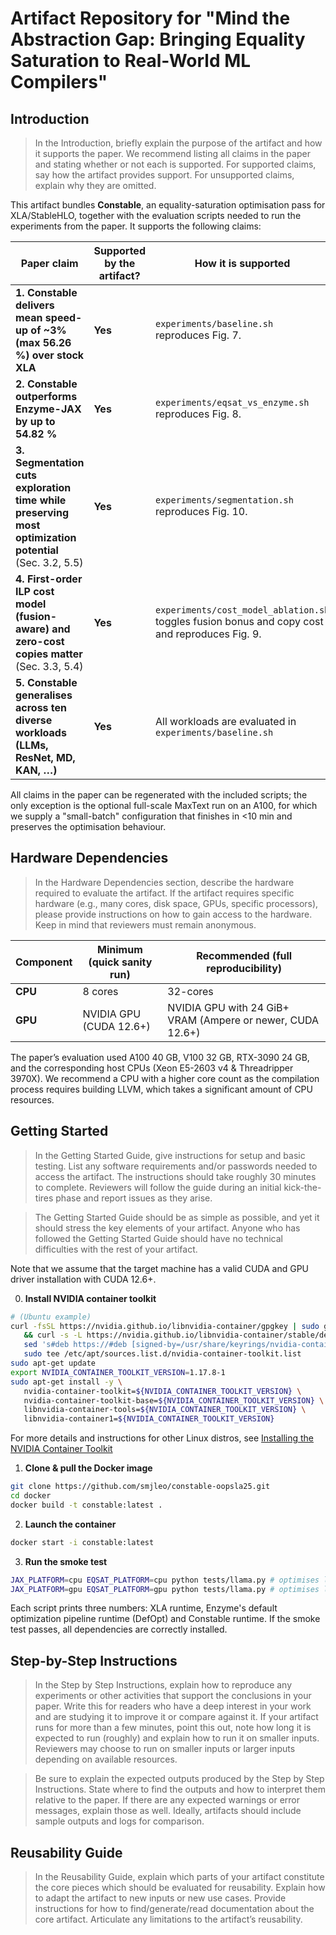 # Artifact Repository for "Mind the Abstraction Gap: Bringing Equality Saturation to Real-World ML Compilers"

## Introduction
> In the Introduction, briefly explain the purpose of the artifact and how it supports the paper. We recommend listing all claims in the paper and stating whether or not each is supported. For supported claims, say how the artifact provides support. For unsupported claims, explain why they are omitted.

This artifact bundles **Constable**, an equality-saturation optimisation pass for XLA/StableHLO, together with the evaluation scripts needed to run the experiments from the paper.  It supports the following claims:

| Paper claim                                                                                       | Supported by the artifact? | How it is supported                                                                                    |
| ------------------------------------------------------------------------------------------------- | -------------------------- | ------------------------------------------------------------------------------------------------------ |
| **1. Constable delivers mean speed-up of ~3% (max 56.26 %) over stock XLA**                       | **Yes**                    | `experiments/baseline.sh` reproduces Fig. 7.                                                           |
| **2. Constable outperforms Enzyme-JAX by up to 54.82 %**                                          | **Yes**                    | `experiments/eqsat_vs_enzyme.sh` reproduces Fig. 8.                                                    |
| **3. Segmentation cuts exploration time while preserving most optimization potential** (Sec. 3.2, 5.5)  | **Yes**                    | `experiments/segmentation.sh` reproduces Fig. 10.                                                      |
| **4. First-order ILP cost model (fusion-aware) and zero-cost copies matter** (Sec. 3.3, 5.4)      | **Yes**                    | `experiments/cost_model_ablation.sh` toggles fusion bonus and copy cost and reproduces Fig. 9.         |
| **5. Constable generalises across ten diverse workloads (LLMs, ResNet, MD, KAN, …)**              | **Yes**                    | All workloads are evaluated in `experiments/baseline.sh`                                               |

All claims in the paper can be regenerated with the included scripts; the only exception is the optional full-scale MaxText run on an A100, for which we supply a "small-batch" configuration that finishes in <10 min and preserves the optimisation behaviour.

## Hardware Dependencies
> In the Hardware Dependencies section, describe the hardware required to evaluate the artifact. If the artifact requires specific hardware (e.g., many cores, disk space, GPUs, specific processors), please provide instructions on how to gain access to the hardware. Keep in mind that reviewers must remain anonymous.

| Component | Minimum (quick sanity run)   | Recommended (full reproducibility)                         |
| --------- | ---------------------------- | ---------------------------------------------------------- |
| **CPU**   | 8 cores                      | 32-cores                                                   |
| **GPU**   | NVIDIA GPU (CUDA 12.6+)      | NVIDIA GPU with 24 GiB+ VRAM (Ampere or newer, CUDA 12.6+) |

The paper’s evaluation used A100 40 GB, V100 32 GB, RTX-3090 24 GB, and the corresponding host CPUs (Xeon E5-2603 v4 & Threadripper 3970X). We recommend a CPU with a higher core count as the compilation process requires building LLVM, which takes a significant amount of CPU resources.

## Getting Started
> In the Getting Started Guide, give instructions for setup and basic testing. List any software requirements and/or passwords needed to access the artifact. The instructions should take roughly 30 minutes to complete. Reviewers will follow the guide during an initial kick-the-tires phase and report issues as they arise.

> The Getting Started Guide should be as simple as possible, and yet it should stress the key elements of your artifact. Anyone who has followed the Getting Started Guide should have no technical difficulties with the rest of your artifact.

Note that we assume that the target machine has a valid CUDA and GPU driver installation with CUDA 12.6+.

0. **Install NVIDIA container toolkit**

```bash
# (Ubuntu example)
curl -fsSL https://nvidia.github.io/libnvidia-container/gpgkey | sudo gpg --dearmor -o /usr/share/keyrings/nvidia-container-toolkit-keyring.gpg \
   && curl -s -L https://nvidia.github.io/libnvidia-container/stable/deb/nvidia-container-toolkit.list | \
   sed 's#deb https://#deb [signed-by=/usr/share/keyrings/nvidia-container-toolkit-keyring.gpg] https://#g' | \
   sudo tee /etc/apt/sources.list.d/nvidia-container-toolkit.list
sudo apt-get update
export NVIDIA_CONTAINER_TOOLKIT_VERSION=1.17.8-1
sudo apt-get install -y \
   nvidia-container-toolkit=${NVIDIA_CONTAINER_TOOLKIT_VERSION} \
   nvidia-container-toolkit-base=${NVIDIA_CONTAINER_TOOLKIT_VERSION} \
   libnvidia-container-tools=${NVIDIA_CONTAINER_TOOLKIT_VERSION} \
   libnvidia-container1=${NVIDIA_CONTAINER_TOOLKIT_VERSION}
```

For more details and instructions for other Linux distros, see [Installing the NVIDIA Container Toolkit](https://docs.nvidia.com/datacenter/cloud-native/container-toolkit/latest/install-guide.html)

1. **Clone & pull the Docker image**

```bash
git clone https://github.com/smjleo/constable-oopsla25.git
cd docker
docker build -t constable:latest .
```

2. **Launch the container**

```bash
docker start -i constable:latest
```

3. **Run the smoke test**

```bash
JAX_PLATFORM=cpu EQSAT_PLATFORM=cpu python tests/llama.py # optimises llama on CPU; finishes in < 30 seconds
JAX_PLATFORM=gpu EQSAT_PLATFORM=gpu python tests/llama.py # optimises llama on GPU; finishes in < 30 seconds
```

Each script prints three numbers: XLA runtime, Enzyme's default optimization pipeline runtime (DefOpt) and Constable runtime. If the smoke test passes, all dependencies are correctly installed.


## Step-by-Step Instructions
> In the Step by Step Instructions, explain how to reproduce any experiments or other activities that support the conclusions in your paper. Write this for readers who have a deep interest in your work and are studying it to improve it or compare against it. If your artifact runs for more than a few minutes, point this out, note how long it is expected to run (roughly) and explain how to run it on smaller inputs. Reviewers may choose to run on smaller inputs or larger inputs depending on available resources.

> Be sure to explain the expected outputs produced by the Step by Step Instructions. State where to find the outputs and how to interpret them relative to the paper. If there are any expected warnings or error messages, explain those as well. Ideally, artifacts should include sample outputs and logs for comparison.

## Reusability Guide
> In the Reusability Guide, explain which parts of your artifact constitute the core pieces which should be evaluated for reusability. Explain how to adapt the artifact to new inputs or new use cases. Provide instructions for how to find/generate/read documentation about the core artifact. Articulate any limitations to the artifact’s reusability.
